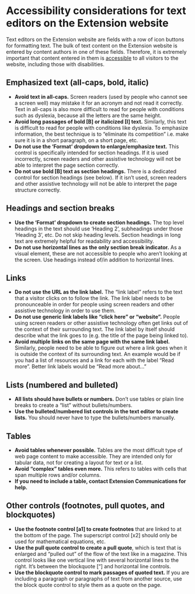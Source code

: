 # Accessibility considerations for text editors on the Extension website

Text editors on the Extension website are fields with a row of icon buttons for formatting text. The bulk of text content on the Extension website is entered by content authors in one of these fields. Therefore, it is extremely important that content entered in them is [accessible](../content-requirements/#accessibility) to all visitors to the website, including those with disabilities.

## Emphasized text (all-caps, bold, italic)

  - **Avoid text in all-caps.** Screen readers (used by people who cannot see a screen well) may mistake it for an acronym and not read it correctly. Text in all-caps is also more difficult to read for people with conditions such as dyslexia, because all the letters are the same height.
  - **Avoid long passages of bold [B] or italicized [I] text.** Similarly, this text is difficult to read for people with conditions like dyslexia. To emphasize information, the best technique is to “eliminate its competition” i.e. make sure it is in a short paragraph, on a short page, etc.
  - **Do not use the ‘Format’ dropdown to enlarge/emphasize text.** This control is specifically intended for section headings. If it is used incorrectly, screen readers and other assistive technology will not be able to interpret the page section correctly.
  - **Do not use bold [B] text as section headings.** There is a dedicated control for section headings (see below). If it isn’t used, screen readers and other assistive technology will not be able to interpret the page structure correctly.

## Headings and section breaks

  - **Use the ‘Format’ dropdown to create section headings.** The top level headings in the text should use ‘Heading 2’, subheadings under those ‘Heading 3’, etc. Do not skip heading levels. Section headings in long text are extremely helpful for readability and accessibility.
  - **Do not use horizontal lines as the only section break indicator.** As a visual element, these are not accessible to people who aren’t looking at the screen. Use headings instead of/in addition to horizontal lines.

## Links

  - **Do not use the URL as the link label.** The “link label” refers to the text that a visitor clicks on to follow the link. The link label needs to be pronounceable in order for people using screen readers and other assistive technology in order to use them.
  - **Do not use generic link labels like “click here” or “website”.** People using screen readers or other assistive technology often get links out of the context of their surrounding text. The link label by itself should describe what the link goes to (e.g. the title of the page being linked to).
  - **Avoid multiple links on the same page with the same link label.** Similarly, people need to be able to figure out where a link goes when it is outside the context of its surrounding text. An example would be if you had a list of resources and a link for each with the label “Read more”. Better link labels would be “Read more about…”

## Lists (numbered and bulleted)

  - **All lists should have bullets or numbers.** Don’t use tables or plain line breaks to create a “list” without bullets/numbers.
  - **Use the bulleted/numbered list controls in the text editor to create lists.** You should never have to type the bullets/numbers manually.

## Tables

  - **Avoid tables whenever possible.** Tables are the most difficult type of web page content to make accessible. They are intended only for tabular data, not for creating a layout for text or a list.
  - **Avoid “complex” tables even more.** This refers to tables with cells that span multiple rows and/or columns.
  - **If you need to include a table, contact Extension Communications for help.**

## Other controls (footnotes, pull quotes, and blockquotes)

  - **Use the footnote control [a1] to create footnotes** that are linked to at the bottom of the page. The superscript control [x2] should only be used for mathematical equations, etc.
  - **Use the pull quote control to create a pull quote**, which is text that is enlarged and “pulled out” of the flow of the text like in a magazine. This control looks like one vertical line with several horizontal lines to the right. It’s between the blockquote [“] and horizontal line controls.
  - **Use the blockquote control to mark passages of quoted text.** If you are including a paragraph or paragraphs of text from another source, use the block quote control to style them as a quote on the page.
